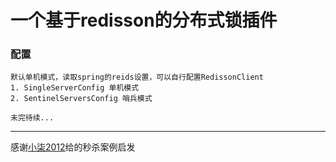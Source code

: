 # 一个基于redisson的分布式锁插件
### 配置
    默认单机模式，读取spring的reids设置，可以自行配置RedissonClient 
    1. SingleServerConfig 单机模式
    2. SentinelServersConfig 哨兵模式
    
    未完待续...

---

感谢[小柒2012](https://gitee.com/52itstyle/spring-boot-seckill)给的秒杀案例启发


